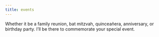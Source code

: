 ```yaml
---
title: events
---
```

Whether it be a family reunion, bat mitzvah, quinceañera, anniversary, or birthday party. I’ll be there to commemorate your special event.